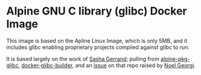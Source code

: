 # Alpine GNU C library (glibc) Docker Image

This image is based on the Apline Linux Image, which is only 5MB, and it includes glibc enabling proprietary projects compiled against glibc to run.

It is based largely on the work of [Sasha Gerrand](https://github.com/sgerrand); pulling from [alpine-pkg-glibc](https://github.com/sgerrand/alpine-pkg-glibc), [docker-glibc-builder](https://github.com/sgerrand/docker-glibc-builder), and an [issue]( https://github.com/sgerrand/docker-glibc-builder/issues/20) on that repo raised by [Noel Georgi](https://github.com/frezbo).
